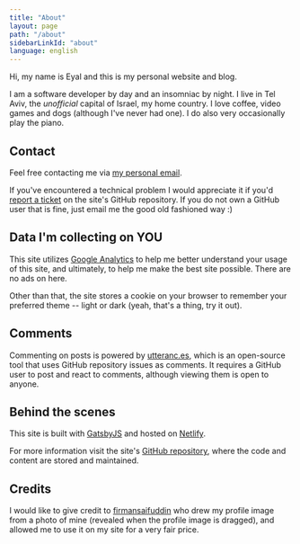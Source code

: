 ```yaml
---
title: "About"
layout: page
path: "/about"
sidebarLinkId: "about"
language: english
---
```


Hi, my name is Eyal and this is my personal website and blog.

I am a software developer by day and an insomniac by night.
I live in Tel Aviv, the *unofficial* capital of Israel, my home country.
I love coffee, video games and dogs (although I've never had one).
I do also very occasionally play the piano.

## Contact

Feel free contacting me via [my personal email](mailto:contact@eyalroth.com).

If you've encountered a technical problem I would appreciate it if you'd [report a ticket](https://github.com/eyalroth/blog-gatsby/issues/new/choose) on the site's GitHub repository.
If you do not own a GitHub user that is fine, just email me the good old fashioned way :)

## Data I'm collecting on YOU

This site utilizes [Google Analytics](https://en.wikipedia.org/wiki/Google_Analytics)
to help me better understand your usage of this site, and ultimately,
to help me make the best site possible.
There are no ads on here.

Other than that, the site stores a cookie on your browser to remember your preferred theme -- light or dark (yeah, that's a thing, try it out).

## Comments

Commenting on posts is powered by [utteranc.es](https://utteranc.es/),
which is an open-source tool that uses GitHub repository issues as comments.
It requires a GitHub user to post and react to comments,
although viewing them is open to anyone.

## Behind the scenes

This site is built with [GatsbyJS](https://github.com/gatsbyjs/gatsby)
and hosted on [Netlify](https://www.netlify.com/).

For more information visit the site's [GitHub repository](https://github.com/eyalroth/blog-gatsby),
where the code and content are stored and maintained.

## Credits

I would like to give credit to [firmansaifuddin](https://www.fiverr.com/firmansaifuddin)
who drew my profile image from a photo of mine (revealed when the profile image is dragged),
and allowed me to use it on my site for a very fair price.